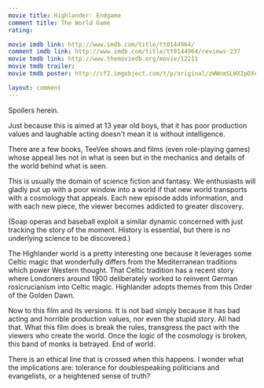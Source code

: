 ```yaml
---
movie title: Highlander: Endgame
comment title: The World Game
rating: 

movie imdb link: http://www.imdb.com/title/tt0144964/
comment imdb link: http://www.imdb.com/title/tt0144964/reviews-237
movie tmdb link: http://www.themoviedb.org/movie/12211
movie tmdb trailer: 
movie tmdb poster: http://cf2.imgobject.com/t/p/original/zWWnmSLWXIpDXeZ1Y3ZNZOnmxe9.jpg

layout: comment
---
```


Spoilers herein.

Just because this is aimed at 13 year old boys, that it has poor production values and laughable acting doesn't mean it is without intelligence.

There are a few books, TeeVee shows and films (even role-playing games) whose appeal lies not in what is seen but in the mechanics and details of the world behind what is seen.

This is usually the domain of science fiction and fantasy. We enthusiasts will gladly put up with a poor window into a world if that new world transports with a cosmology that appeals. Each new episode adds information, and with each new piece, the viewer becomes addicted to greater discovery.

(Soap operas and baseball exploit a similar dynamic concerned with just tracking the story of the moment. History is essential, but there is no underlying science to be discovered.)

The Highlander world is a pretty interesting one because it leverages some Celtic magic that wonderfully differs from the Mediterranean traditions which power Western thought. That Celtic tradition has a recent story where Londoners around 1900 deliberately worked to reinvent German rosicrucianism into Celtic magic. Highlander adopts themes from this Order of the Golden Dawn.

Now to this film and its versions. It is not bad simply because it has bad acting and horrible production values, nor even the stupid story. All had that. What this film does is break the rules, transgress the pact with the viewers who create the world. Once the logic of the cosmology is broken, this band of monks is betrayed. End of world.

There is an ethical line that is crossed when this happens. I wonder what the implications are: tolerance for doublespeaking politicians and evangelists, or a heightened sense of truth?